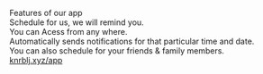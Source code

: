 Features of our app <br>
Schedule for us, we will remind you. <br>
You can Acess from any where. <br>
Automatically sends notifications for that particular time and date. <br>
You can also schedule for your friends & family members. <br>
<a href="https://knrblj.xyz/app">knrblj.xyz/app</a>

